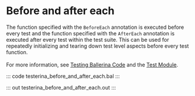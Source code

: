 # Before and after each

The function specified with the `BeforeEach` annotation is executed before every test and
the function specified with the `AfterEach` annotation is executed after every test within the test suite.
This can be used for repeatedly initializing and tearing down test level aspects before every test function.<br/><br/>
For more information, see [Testing Ballerina Code](https://ballerina.io/learn/testing-ballerina-code/testing-quick-start/)
and the [Test Module](https://docs.central.ballerina.io/ballerina/test/latest/).

::: code testerina_before_and_after_each.bal :::

::: out testerina_before_and_after_each.out :::